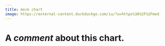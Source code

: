 ```yaml
---
title: mock chart
image: https://external-content.duckduckgo.com/iu/?u=https%3A%2F%2Fmedia.istockphoto.com%2Fphotos%2Fbusiness-growth-bar-graph-chart-picture-id961904278%3Fk%3D6%26m%3D961904278%26s%3D170667a%26w%3D0%26h%3DrlW861jJyReSftwh5pdoDdo2yuKueMBCxql9ycySKk8%3D&f=1&nofb=1
---
```

# A *comment* about this **chart.**